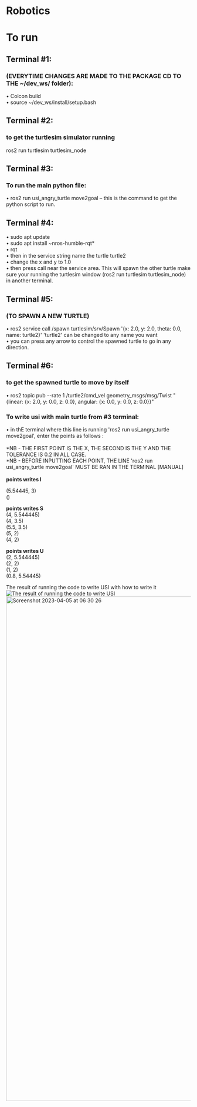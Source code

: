 # Robotics



# To run 
## Terminal #1:
### (EVERYTIME CHANGES ARE MADE TO THE PACKAGE CD TO THE ~/dev_ws/ folder): <br>
•	Colcon build <br>
•	source ~/dev_ws/install/setup.bash <br>

## Terminal #2:
### to get the turtlesim simulator running
ros2 run turtlesim turtlesim_node <br>

## Terminal #3:
### To run the main python file:
•	ros2 run usi_angry_turtle move2goal – this is the command to get the python script to run. <br>

## Terminal #4:
•	sudo apt update <br>
•	sudo apt install ~nros-humble-rqt* <br>
•	rqt <br>
•	then in the service string name the turtle turtle2 <br>
•	change the x and y to 1.0 <br>
•	then press call near the service area. This will spawn the other turtle make sure your running the turtlesim window (ros2 run turtlesim turtlesim_node) in another terminal. <br>

## Terminal #5:
### (TO SPAWN A NEW TURTLE)
•	ros2 service call /spawn turtlesim/srv/Spawn '{x: 2.0, y: 2.0, theta: 0.0, name: turtle2}' 'turtle2' can be changed to any name you want <br>
•	you can press any arrow to control the spawned turtle to go in any direction.

## Terminal #6: 
### to get the spawned turtle to move by itself
•	ros2 topic pub --rate 1 /turtle2/cmd_vel geometry_msgs/msg/Twist "{linear: {x: 2.0, y: 0.0, z: 0.0}, angular: {x: 0.0, y: 0.0, z: 0.0}}" <br>

### To write usi with main turtle from #3 terminal:
•	in thE terminal where this line is running 'ros2 run usi_angry_turtle move2goal', enter the points as follows : <br>
<br>
*NB - THE FIRST POINT IS THE X, THE SECOND IS THE Y AND THE TOLERANCE IS 0.2 IN ALL CASE. <br>
*NB - BEFORE INPUTTING EACH POINT, THE LINE 'ros2 run usi_angry_turtle move2goal' MUST BE RAN IN THE TERMINAL [MANUAL] <br>
<br>
**points writes I** <br>

(5.54445, 3)<br>
()<br>

**points writes S** <br>
(4, 5.544445)<br>
(4, 3.5)<br>
(5.5, 3.5)<br>
(5, 2)<br>
(4, 2)<br>

**points writes U** <br>
(2, 5.544445)<br>
(2, 2)<br>
(1, 2)<br>
(0.8, 5.54445)<br>

The result of running the code to write USI with how to write it<br>
![The result of running the code to write USI](http://url/to/img.png)<img width="1375" alt="Screenshot 2023-04-05 at 06 30 26" src="https://user-images.githubusercontent.com/44726422/229989626-d98684e8-a97c-4df9-8888-946d19a35487.png">

